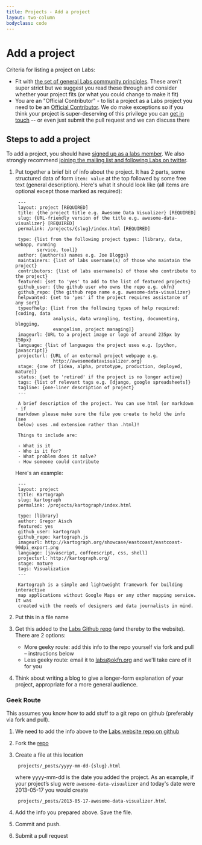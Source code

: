 ```yaml
---
title: Projects - Add a project
layout: two-column
bodyclass: code
---
```


# Add a project

Criteria for listing a project on Labs:

* Fit with [the set of general Labs community principles](/about/#principles).
  These aren't super strict but we suggest you read these through and consider
  whether your project fits (or what you could change to make it fit)
* You are an "Official Contributor" - to list a project as a Labs project you
  need to be an [Official Contributor][contributor]. We do make exceptions so
  if you think your project is super-deserving of this privilege you can [get
  in touch][contact] -- or even just submit the pull request and we can
  discuss there

[contact]: /contact/
[contributor]: /about/#contributors

## Steps to add a project

To add a project, you should have [signed up as a labs
member](/members/signup/).  We also strongly recommend [joining the mailing
list and following Labs on twitter](/contact/).

1. Put together a brief bit of info about the project. It has 2 parts, some
   structured data of form `item: value` at the top followed by some free text
   (general description). Here's what it should look like (all items are
   optional except those marked as required):

        ---
        layout: project [REQUIRED]
        title: {the project title e.g. Awesome Data Visualizer} [REQUIRED]
        slug: {URL-friendly version of the title e.g. awesome-data-visualizer} [REQUIRED]
        permalink: /projects/{slug}/index.html [REQUIRED]

        type: {list from the following project types: [library, data, webapp, running
               service, tool]}
        author: {author(s) names e.g. Joe Bloggs}
        maintainers: {list of labs username(s) of those who maintain the project}
        contributors: {list of labs username(s) of those who contribute to the project}
        featured: {set to 'yes' to add to the list of featured projects}
        github_user: {the github user who owns the repo e.g. okfn}
        github_repo: {the github repo name e.g. awesome-data-visualizer}
        helpwanted: {set to 'yes' if the project requires assistance of any sort}
        typeofhelp: {list from the following types of help required: [coding, data
                     analysis, data wrangling, testing, documenting, blogging,
                     evangelism, project managing]}
        imageurl: {URL to a project image or logo of around 235px by 150px}
        language: {list of languages the project uses e.g. [python, javascript]}
        projecturl: {URL of an external project webpage e.g.
                     http://awesomedatavisualizer.org}
        stage: {one of [idea, alpha, prototype, production, deployed, mature]}
        status: {set to 'retired' if the project is no longer active}
        tags: {list of relevant tags e.g. [django, google spreadsheets]}
        tagline: {one-liner description of project}
        ---

        A brief description of the project. You can use html (or markdown - if
        markdown please make sure the file you create to hold the info (see
        below) uses .md extension rather than .html)!

        Things to include are:

        - What is it
        - Who is it for?
        - What problem does it solve?
        - How someone could contribute


   Here's an example:

        ---
        layout: project
        title: Kartograph
        slug: kartograph
        permalink: /projects/kartograph/index.html

        type: [library]
        author: Gregor Aisch
        featured: yes
        github_user: kartograph
        github_repo: kartograph.js
        imageurl: http://kartograph.org/showcase/eastcoast/eastcoast-90dpi_export.png
        language: [javascript, coffeescript, css, shell]
        projecturl: http://kartograph.org/
        stage: mature
        tags: Visualization
        ---

        Kartograph is a simple and lightweight framework for building interactive
        map applications without Google Maps or any other mapping service. It was
        created with the needs of designers and data journalists in mind.

2. Put this in a file name

2. Get this added to the [Labs Github repo][repo] (and thereby to the website).
   There are 2 options:

    * More geeky route: add this info to the repo yourself via fork and pull
      &ndash; instructions below
    * Less geeky route: email it to labs@okfn.org and we'll take care of it for
      you

3. Think about writing a blog to give a longer-form explanation of your project,
   appropriate for a more general audience.

### Geek Route

This assumes you know how to add stuff to a git repo on github (preferably via fork and pull).

1. We need to add the info above to the [Labs website repo on github][repo]

2. Fork the [repo][]

3. Create a file at this location

        projects/_posts/yyyy-mm-dd-{slug}.html

   where yyyy-mm-dd is the date you added the project. As an example, if
   your project’s slug were `awesome-data-visualizer` and today's date were
   2013-05-17 you would create

        projects/_posts/2013-05-17-awesome-data-visualizer.html

4. Add the info you prepared above. Save the file.

5. Commit and push.

6. Submit a pull request

[repo]: https://github.com/okfn/okfn.github.com/
